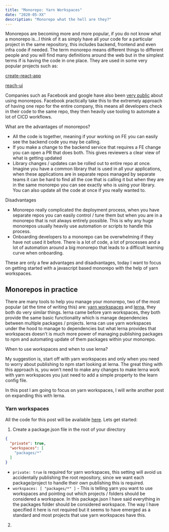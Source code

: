 ```yaml
---
title: "Monorepo: Yarn Workspaces"
date: "2020-05-XX"
description: "Monorepo what the hell are they?"
---
```


Monorepos are becoming more and more popular, if you do not know what a monorepo is...I think of it as simply have all your code for a particular project in the same repository, this includes backend, frontend and even infra code if needed. The term monorepo means different things to different people and you will find many definitions around the web but in the simplest terms if is having the code in one place. They are used in some very popular projects such as:

[create-react-app](https://github.com/facebook/create-react-app)

[reach-ui](https://github.com/reach/reach-ui)

Companies such as Facebook and google have also been [very public](https://medium.com/@maoberlehner/monorepos-in-the-wild-33c6eb246cb9) about using monorepos. Facebook practically take this to the extremely approach of having one repo for the entire company, this means all developers check in their code to the same repo, they then heavily use tooling to automate a lot of CICD workflows.

What are the advantages of monorepos?

- All the code is together, meaning if your working on FE you can easily see the backend code you may be calling.
- If you make a change to the backend service that requires a FE change you can open a PR that does both. This gives reviewers a clear view of what is getting updated
- Library changes / updates can be rolled out to entire repo at once. Imagine you have a common library that is used in all your applications, when these applications are in separate repos managed by separate teams it can be hard to find all the coe that is calling it but when they are in the same monorepo you can see exactly who is using your library. You can also update all the code at once if you really wanted to.


Disadvantages

- Monorepo really complicated the deployment process, when you have separate repos you can easily control / tune them but when you are in a monorepo that is not always entirely possible. This is why any huge monorepos usually heavily use automation or scripts to handle this process.
- Onboarding developers to a monorepo can be overwhelming if they have not used it before. There is a lot of code, a lot of processes and a lot of automation around a big monorepo that leads to a difficult learning curve when onboarding.

These are only a few advantages and disadvantages, today I want to focus on getting started with a javascript based monorepo with the help of yarn workspaces.

## Monorepos in practice

There are many tools to help you manage your monorepo, two of the most popular (at the time of writing this) are: [yarn workspaces]() and [lerna](), they both do very similar things. lerna came before yarn workspaces, they both provide the same basic functionality which is manage dependencies between multiple packages / projects. lerna can use yarn workspaces under the hood to manage to dependencies but what lerna provides that workspaces doesn't is much more power of managing publishing packages to npm and automating update of them packages within your monorepo.

When to use workspaces and when to use lerna?

My suggestion is, start off with yarn workspaces and only when you need to worry about publishing to npm start looking at lerna. The great thing with this approach is, you won't need to make any changes to make lerna work with yarn workspaces you just need to add a simple property to the learn config file.

In this post I am going to focus on yarn workspaces, I will write another post on expanding this with lerna.

### Yarn workspaces

All the code for this post will be available [here](https://github.com/jaslloyd/monorepo). Lets get started:

1. Create a package.json file in the root of your directory
```json
{
  "private": true,
  "workspaces": [
    "packages/*"
  ]
}
```

- `private: true` is required for yarn workspaces, this setting will avoid us accidentally publishing the root repository, since we want each package/project to handle their own publishing this is required.
- `workspaces: [ "packages/*" ]` - This is telling yarn you want to use workspaces and pointing out which projects / folders should be considered a workspace. In this package.json I have said everything in the packages folder should be considered workspace. The way I have specified it here is not required but it seems to have emerged as a standard and most projects that use yarn workspaces have this.

2. 



